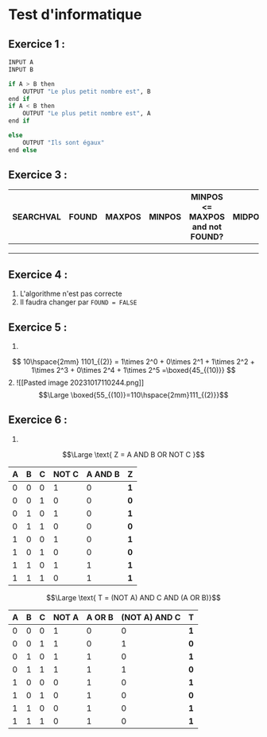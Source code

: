 
# Test d'informatique

## Exercice 1 :
```python
INPUT A
INPUT B

if A > B then
	OUTPUT "Le plus petit nombre est", B
end if
if A < B then
	OUTPUT "Le plus petit nombre est", A
end if

else
	OUTPUT "Ils sont égaux"
end else
```


## Exercice 3 :

| SEARCHVAL | FOUND |  MAXPOS | MINPOS | MINPOS <= MAXPOS and not FOUND? |  MIDPOS | ARR[MIDPOS] |  Output | 
| ----------- | ----------- |  ----------- | ----------- | ----------- |  ----------- | ----------- |  ----------- |  
| |  | | |  | |  | |
| |  | | |  | |  | |
| |  | | |  | |  | |

## Exercice 4 :
1. L'algorithme n'est pas correcte
2. Il faudra changer par ```FOUND = FALSE```

## Exercice 5 :
1. 
$$ 10\hspace{2mm} 1101_{(2)} = 1\times 2^0 + 0\times 2^1 + 1\times 2^2 + 1\times 2^3 + 0\times 2^4 + 1\times 2^5 =\boxed{45_{(10)}} $$
2. 
![[Pasted image 20231017110244.png]]
$$\Large \boxed{55_{(10)}=110\hspace{2mm}111_{(2)}}$$
## Exercice 6 :
1. 

$$\Large \text{ Z = A AND B OR NOT C }$$

| A | B |  C | NOT C | A AND B |  **Z** |  
| ----------- | ----------- |  ----------- | ----------- | ----------- |  ----------- |  
| 0 | 0 | 0 | 1 | 0 | **1** | 
| 0 | 0 | 1 | 0 | 0 | **0** |
| 0 | 1 | 0 | 1 | 0 | **1** |
| 0 | 1 | 1 | 0 | 0 | **0** | 
| 1 | 0 | 0 | 1 | 0 | **1** |
| 1 | 0 | 1 | 0 | 0 | **0** |
| 1 | 1 | 0 | 1 | 1 | **1** | 
| 1 | 1 | 1 | 0 | 1 | **1** |


$$\Large \text{ T = (NOT A) AND C AND (A OR B)}$$

| A | B |  C | NOT A | A OR B | (NOT A) AND C | **T** |  
| ----------- | ----------- |  ----------- | ----------- | ----------- |  ----------- |  ----------- | 
| 0 | 0 | 0 | 1 | 0 | 0 | **1** | 
| 0 | 0 | 1 | 1 | 0 | 1 | **0** |
| 0 | 1 | 0 | 1 | 1 | 0 | **1** |
| 0 | 1 | 1 | 1 | 1 | 1 | **0** | 
| 1 | 0 | 0 | 0 | 1 | 0 | **1** |
| 1 | 0 | 1 | 0 | 1 | 0 | **0** |
| 1 | 1 | 0 | 0 | 1 | 0 | **1** | 
| 1 | 1 | 1 | 0 | 1 | 0 | **1** |

















